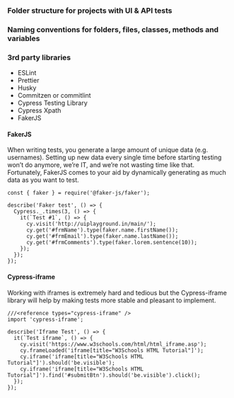 ### Folder structure for projects with UI & API tests
### Naming conventions for folders, files, classes, methods and variables
### 3rd party libraries
- ESLint
- Prettier
- Husky
- Commitzen or commitlint
- Cypress Testing Library
- Cypress Xpath
- FakerJS


#### FakerJS

When writing tests, you generate a large amount of unique data (e.g. usernames). Setting up new data every single time before starting testing won’t do anymore, we’re IT, and we’re not wasting time like that. Fortunately, FakerJS comes to your aid by dynamically generating as much data as you want to test. 

```
const { faker } = require('@faker-js/faker');

describe('Faker test', () => {
  Cypress._.times(3, () => {
    it(`Test #1`, () => {
      cy.visit('http://uiplayground.in/main/');
      cy.get('#frmName').type(faker.name.firstName());
      cy.get('#frmEmail').type(faker.name.lastName());
      cy.get('#frmComments').type(faker.lorem.sentence(10));
    });
  });
});
```

#### Cypress-iframe

Working with iframes is extremely hard and tedious but the Cypress-iframe library will help by making tests more stable and pleasant to implement.

```
///<reference types="cypress-iframe" />
import 'cypress-iframe';

describe('Iframe Test', () => {
  it(`Test iframe`, () => {
    cy.visit('https://www.w3schools.com/html/html_iframe.asp');
    cy.frameLoaded('iframe[title="W3Schools HTML Tutorial"]');
    cy.iframe('iframe[title="W3Schools HTML Tutorial"]').should('be.visible');
    cy.iframe('iframe[title="W3Schools HTML Tutorial"]').find('#submitBtn').should('be.visible').click();
  });
});
```

